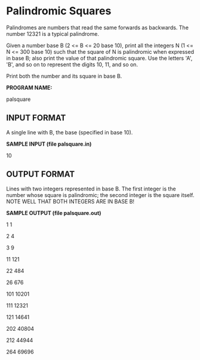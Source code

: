Palindromic Squares
===================

Palindromes are numbers that read the same forwards as backwards. The number 12321 is a typical palindrome.

Given a number base B (2 <= B <= 20 base 10), print all the integers N (1 <= N <= 300 base 10) such that the square of N is palindromic when expressed in base B; also print the value of that palindromic square. Use the letters 'A', 'B', and so on to represent the digits 10, 11, and so on.

Print both the number and its square in base B.

**PROGRAM NAME:**

palsquare


INPUT FORMAT
------------

A single line with B, the base (specified in base 10).

**SAMPLE INPUT (file palsquare.in)**

10


OUTPUT FORMAT
-------------

Lines with two integers represented in base B. The first integer is the number whose square is palindromic; the second integer is the square itself. NOTE WELL THAT BOTH INTEGERS ARE IN BASE B!

**SAMPLE OUTPUT (file palsquare.out)**

1 1

2 4

3 9

11 121

22 484

26 676

101 10201

111 12321

121 14641

202 40804

212 44944

264 69696